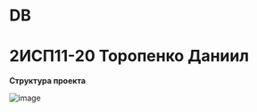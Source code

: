 # DB
<h1> 2ИСП11-20 Торопенко Даниил </h1> 
<b> Структура проекта </b>

![image](https://user-images.githubusercontent.com/99315410/224301718-065706e3-b5e0-44bc-9c77-cf01a35a423f.png)
